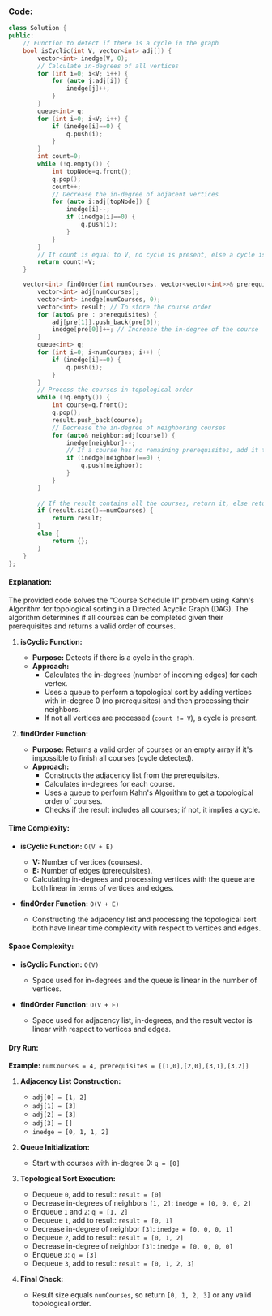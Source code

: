 ### Code:
```cpp
class Solution {
public:
    // Function to detect if there is a cycle in the graph
    bool isCyclic(int V, vector<int> adj[]) {
        vector<int> inedge(V, 0);
        // Calculate in-degrees of all vertices
        for (int i=0; i<V; i++) {
            for (auto j:adj[i]) {
                inedge[j]++;
            }
        }
        queue<int> q;
        for (int i=0; i<V; i++) {
            if (inedge[i]==0) {
                q.push(i);
            }
        }
        int count=0;
        while (!q.empty()) {
            int topNode=q.front();
            q.pop();
            count++;
            // Decrease the in-degree of adjacent vertices
            for (auto i:adj[topNode]) {
                inedge[i]--;
                if (inedge[i]==0) {
                    q.push(i);
                }
            }
        }
        // If count is equal to V, no cycle is present, else a cycle is present
        return count!=V;
    }

    vector<int> findOrder(int numCourses, vector<vector<int>>& prerequisites) {
        vector<int> adj[numCourses];
        vector<int> inedge(numCourses, 0);
        vector<int> result; // To store the course order
        for (auto& pre : prerequisites) {
            adj[pre[1]].push_back(pre[0]);
            inedge[pre[0]]++; // Increase the in-degree of the course
        }
        queue<int> q;
        for (int i=0; i<numCourses; i++) {
            if (inedge[i]==0) {
                q.push(i);
            }
        }
        // Process the courses in topological order
        while (!q.empty()) {
            int course=q.front();
            q.pop();
            result.push_back(course);
            // Decrease the in-degree of neighboring courses
            for (auto& neighbor:adj[course]) {
                inedge[neighbor]--;
                // If a course has no remaining prerequisites, add it to the queue
                if (inedge[neighbor]==0) {
                    q.push(neighbor);
                }
            }
        }
        
        // If the result contains all the courses, return it, else return an empty array (cycle detected)
        if (result.size()==numCourses) {
            return result;
        }
        else {
            return {};
        }
    }
};
```
#### **Explanation:**

The provided code solves the "Course Schedule II" problem using Kahn's Algorithm for topological sorting in a Directed Acyclic Graph (DAG). The algorithm determines if all courses can be completed given their prerequisites and returns a valid order of courses.

1. **isCyclic Function:**
   - **Purpose:** Detects if there is a cycle in the graph.
   - **Approach:**
     - Calculates the in-degrees (number of incoming edges) for each vertex.
     - Uses a queue to perform a topological sort by adding vertices with in-degree 0 (no prerequisites) and then processing their neighbors.
     - If not all vertices are processed (`count != V`), a cycle is present.

2. **findOrder Function:**
   - **Purpose:** Returns a valid order of courses or an empty array if it's impossible to finish all courses (cycle detected).
   - **Approach:**
     - Constructs the adjacency list from the prerequisites.
     - Calculates in-degrees for each course.
     - Uses a queue to perform Kahn's Algorithm to get a topological order of courses.
     - Checks if the result includes all courses; if not, it implies a cycle.

#### **Time Complexity:**
- **isCyclic Function:** `O(V + E)`
  - **V:** Number of vertices (courses).
  - **E:** Number of edges (prerequisites).
  - Calculating in-degrees and processing vertices with the queue are both linear in terms of vertices and edges.

- **findOrder Function:** `O(V + E)`
  - Constructing the adjacency list and processing the topological sort both have linear time complexity with respect to vertices and edges.

#### **Space Complexity:**
- **isCyclic Function:** `O(V)`
  - Space used for in-degrees and the queue is linear in the number of vertices.

- **findOrder Function:** `O(V + E)`
  - Space used for adjacency list, in-degrees, and the result vector is linear with respect to vertices and edges.

#### **Dry Run:**

**Example:**
`numCourses = 4, prerequisites = [[1,0],[2,0],[3,1],[3,2]]`

1. **Adjacency List Construction:**
   - `adj[0] = [1, 2]`
   - `adj[1] = [3]`
   - `adj[2] = [3]`
   - `adj[3] = []`
   - `inedge = [0, 1, 1, 2]`

2. **Queue Initialization:**
   - Start with courses with in-degree 0: `q = [0]`

3. **Topological Sort Execution:**
   - Dequeue `0`, add to result: `result = [0]`
   - Decrease in-degrees of neighbors `[1, 2]`: `inedge = [0, 0, 0, 2]`
   - Enqueue `1` and `2`: `q = [1, 2]`
   - Dequeue `1`, add to result: `result = [0, 1]`
   - Decrease in-degree of neighbor `[3]`: `inedge = [0, 0, 0, 1]`
   - Dequeue `2`, add to result: `result = [0, 1, 2]`
   - Decrease in-degree of neighbor `[3]`: `inedge = [0, 0, 0, 0]`
   - Enqueue `3`: `q = [3]`
   - Dequeue `3`, add to result: `result = [0, 1, 2, 3]`

4. **Final Check:**
   - Result size equals `numCourses`, so return `[0, 1, 2, 3]` or any valid topological order.
